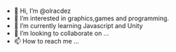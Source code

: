 - 👋 Hi, I’m @olracdez
- 👀 I’m interested in graphics,games and programming.
- 🌱 I’m currently learning Javascript and Unity
- 💞️ I’m looking to collaborate on ...
- 📫 How to reach me ...

<!---
olracdez/olracdez is a ✨ special ✨ repository because its `README.md` (this file) appears on your GitHub profile.
You can click the Preview link to take a look at your changes.
--->
